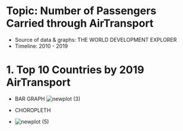 # Topic: Number of Passengers Carried through AirTransport
- Source of data & graphs: THE WORLD DEVELOPMENT EXPLORER
- Timeline: 2010 - 2019

# 1. Top 10 Countries by 2019 AirTransport
- BAR GRAPH
![newplot (3)](https://raw.githubusercontent.com/kq49539/DATA690-ATMAN/main/individual_project/newplot%20(3).png)

- CHOROPLETH
- ![newplot (5)](https://github.com/kq49539/DATA690-ATMAN/blob/main/individual_project/newplot%20(5).png)
